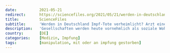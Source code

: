 ```yaml
---
date:          2021-05-21
redirect:      https://sciencefiles.org/2021/05/21/werden-in-deutschland-impf-tote-verheimlicht-arzt-einer-intensivstation-schlagt-alarm/
title:         ScienceFiles
subtitle:      'Werden in Deutschland Impf-Tote verheimlicht? Arzt einer Intensivstation schlägt Alarm'
description:   'Gesellschaften werden heute vornehmlich als soziale Wohltat beschrieben, in denen Regierungen salbungsvoll Goodies, die die Bevölkerung glücklich machen, verteilen,in denen alles, von der Wiege bis zur Bahre für die darin mehr vegetierenden als lebenden Menschen geregelt ist: "Get yourself born, we do the rest" - für Jerome K. Jerome war das schon um die Jahrhundertwende…'
country:       [DE]
categories:    [Medizin, Impfung]
tags:          [manipulation, mit oder an impfung gestorben]
---
```

